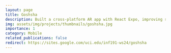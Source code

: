 ```yaml
---
layout: page
title: Goshsha
description: Built a cross-platform AR app with React Expo, improving shopping experiences and raising user satisfaction.
img: assets/img/projects/thumbnails/goshsha.jpg
importance: 1
category: Mobile
related_publications: false
redirect: https://sites.google.com/uci.edu/inf191-ws24/goshsha
---
```

